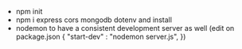 * npm init
* npm i express cors mongodb dotenv and install 
* nodemon to have a consistent development server as well (edit on package.json { "start-dev" : "nodemon server.js", }) 